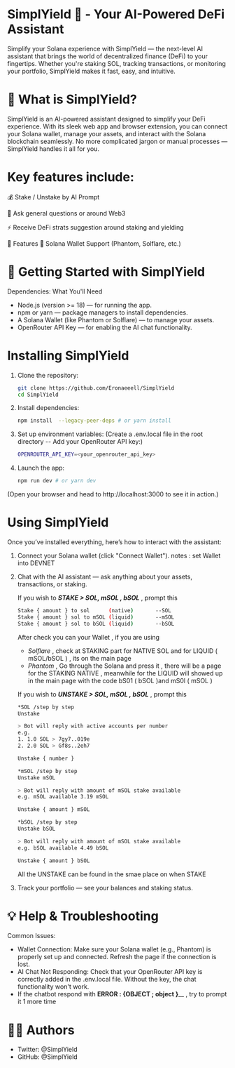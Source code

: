 # SimplYield 🚀 - Your AI-Powered DeFi Assistant
Simplify your Solana experience with SimplYield — the next-level AI assistant that brings the world of decentralized finance (DeFi) to your fingertips. Whether you're staking SOL, tracking transactions, or monitoring your portfolio, SimplYield makes it fast, easy, and intuitive.

# 🌟 What is SimplYield?
SimplYield is an AI-powered assistant designed to simplify your DeFi experience. With its sleek web app and browser extension, you can connect your Solana wallet, manage your assets, and interact with the Solana blockchain seamlessly. No more complicated jargon or manual processes — SimplYield handles it all for you.
# Key features include:
💰 Stake / Unstake by AI Prompt

🤖 Ask general questions or around Web3 

⚡ Receive DeFi strats suggestion around staking and yielding 

🚀 Features
🔗 Solana Wallet Support (Phantom, Solflare, etc.)

# 🚀 Getting Started with SimplYield
Dependencies: What You'll Need
* Node.js (version >= 18) — for running the app.
* npm or yarn — package managers to install dependencies.
* A Solana Wallet (like Phantom or Solflare) — to manage your assets.
* OpenRouter API Key — for enabling the AI chat functionality.

# Installing SimplYield
1.  Clone the repository:

    ```bash
    git clone https://github.com/Eronaeeell/SimplYield
    cd SimplYield
    ```

2.  Install dependencies:

    ```bash
    npm install  --legacy-peer-deps # or yarn install
    ```

3. Set up environment variables:
   (Create a .env.local file in the root directory -- Add your OpenRouter API key:)

    ```bash
    OPENROUTER_API_KEY=<your_openrouter_api_key>
    ```

4. Launch the app:

    ```bash
    npm run dev # or yarn dev
    ```
  (Open your browser and head to http://localhost:3000 to see it in action.)

# Using SimplYield
Once you’ve installed everything, here’s how to interact with the assistant:

1. Connect your Solana wallet (click "Connect Wallet").
   notes : set Wallet into DEVNET
   
2. Chat with the AI assistant — ask anything about your assets, transactions, or staking.

   If you wish to ***STAKE > SOL, mSOL , bSOL*** , prompt this
   ```bash
   Stake { amount } to sol      (native)       --SOL
   Stake { amount } sol to mSOL (liquid)       --mSOL
   Stake { amount } sol to bSOL (liquid)       --bSOL
   ```
   After check you can your Wallet , if you are using
   - _Solflare_ , check at STAKING part for NATIVE SOL and for LIQUID ( mSOL/bSOL ) , its on the main page
   - _Phantom_  , Go through the Solana and press it , there will be a page for the STAKING NATIVE , meanwhile for the LIQUID will showed up in the main page with the code bS01 ( bSOL )and mS0l ( mSOL )
   
   If you wish to ***UNSTAKE > SOL, mSOL , bSOL*** , prompt this 
   ```bash
   *SOL /step by step
   Unstake
   
   > Bot will reply with active accounts per number
   e.g.
   1. 1.0 SOL > 7gy7..019e
   2. 2.0 SOL > Gf8s..2eh7
   
   Unstake { number }
   ```
   
   ```bash
   *mSOL /step by step
   Unstake mSOL
   
   > Bot will reply with amount of mSOL stake available
   e.g. mSOL available 3.19 mSOL
   
   Unstake { amount } mSOL
   ```
   
   ```bash
   *bSOL /step by step
   Unstake bSOL
   
   > Bot will reply with amount of mSOL stake available
   e.g. bSOL available 4.49 bSOL
   
   Unstake { amount } bSOL
   ```

   All the UNSTAKE can be found in the smae place on when STAKE
   
4. Track your portfolio — see your balances and staking status.

# 💡 Help & Troubleshooting
Common Issues:
* Wallet Connection: Make sure your Solana wallet (e.g., Phantom) is properly set up and connected. Refresh the page if the connection is lost.
* AI Chat Not Responding: Check that your OpenRouter API key is correctly added in the .env.local file. Without the key, the chat functionality won't work.
* If the chatbot respond with **ERROR : {OBJECT ; object }**__ , try to prompt it 1 more time

# 👨‍💻 Authors
* Twitter: @SimplYield
* GitHub: @SimplYield

